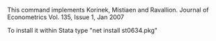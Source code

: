 This command implements Korinek, Mistiaen and Ravallion. Journal of Econometrics Vol. 135, Issue 1, Jan 2007

To install it within Stata type "net install st0634.pkg"
